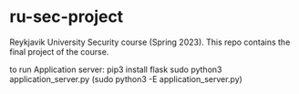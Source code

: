 # ru-sec-project
Reykjavik University Security course (Spring 2023). This repo contains the final project of the course.

to run Application server:
pip3 install flask
sudo python3 application_server.py (sudo python3 -E application_server.py)
